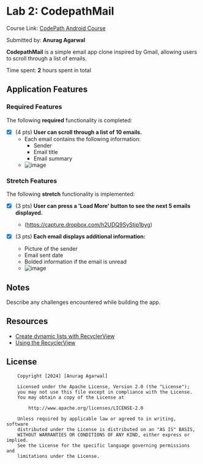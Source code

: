 # Lab 2: CodepathMail

Course Link: [CodePath Android Course](https://courses.codepath.org/courses/and102/unit/2#!labs)

Submitted by: **Anurag Agarwal** <!-- Replace 'Your Name Here' with your actual name -->

**CodepathMail** is a simple email app clone inspired by Gmail, allowing users to scroll through a list of emails.

Time spent: **2** hours spent in total <!-- Replace 'X' with the number of hours you spent on this project -->

## Application Features

### Required Features

The following **required** functionality is completed:

- [X] (4 pts) **User can scroll through a list of 10 emails.**
  - Each email contains the following information:
    - Sender
    - Email title
    - Email summary
  - ![image](https://github.com/user-attachments/assets/3083d22a-cf34-447d-a70b-107b58fe2fff)


### Stretch Features

The following **stretch** functionality is implemented:

- [X] (3 pts) **User can press a 'Load More' button to see the next 5 emails displayed.** <!-- Replace this link with your actual image/GIF link -->
  - (https://capture.dropbox.com/h2UDQ9SyStjp1byg)

- [X] (3 pts) **Each email displays additional information:**
  - Picture of the sender
  - Email sent date
  - Bolded information if the email is unread
  - ![image](https://github.com/user-attachments/assets/a177a904-ce40-48b0-a780-3059dc16bee8) <!-- Replace this link with your actual image/GIF link -->

## Notes

Describe any challenges encountered while building the app. <!-- Replace this with your specific challenges and experiences -->

## Resources

- [Create dynamic lists with RecyclerView](https://developer.android.com/guide/topics/ui/layout/recyclerview)
- [Using the RecyclerView](https://guides.codepath.com/android/using-the-recyclerview)

## License

```plaintext
    Copyright [2024] [Anurag Agarwal]

    Licensed under the Apache License, Version 2.0 (the "License");
    you may not use this file except in compliance with the License.
    You may obtain a copy of the License at

        http://www.apache.org/licenses/LICENSE-2.0

    Unless required by applicable law or agreed to in writing, software
    distributed under the License is distributed on an "AS IS" BASIS,
    WITHOUT WARRANTIES OR CONDITIONS OF ANY KIND, either express or implied.
    See the License for the specific language governing permissions and
    limitations under the License.
